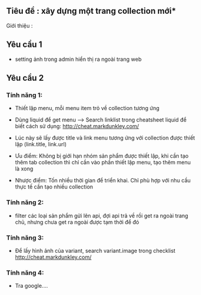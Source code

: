## Tiêu đề : xây dựng một trang collection mới*
Giới thiệu :

## Yêu cầu 1

- setting ảnh trong admin hiển thị ra ngoài trang web

## Yêu cầu 2

### Tính năng 1:
* Thiết lập menu, mỗi menu item trỏ về collection tương ứng
* Dùng liquid để get menu --> Search linklist trong cheatsheet liquid để biết cách sử dụng: http://cheat.markdunkley.com/
* Lúc này sẽ lấy được title và link menu tương ứng với collection được thiết lập (link.title, link.url)

* Ưu điểm: Không bị giới hạn nhóm sản phẩm được thiết lập, khi cần tạo thêm tab collection thì chỉ cần vào phần thiết lập menu, tạo thêm menu là xong
* Nhược điểm: Tốn nhiều thời gian để triển khai. Chỉ phù hợp với nhu cầu thực tế cần tạo nhiều collection

### Tính năng 2:

* filter các loại sản phẩm gửi lên api, đợi api trả về rồi get ra ngoài trang chủ, nhưng chưa get ra ngoài được tạm thời để đó

### Tính năng 3:

* Để lấy hình ảnh của variant, search variant.image trong checklist http://cheat.markdunkley.com/


### Tính năng 4:

* Tra google....